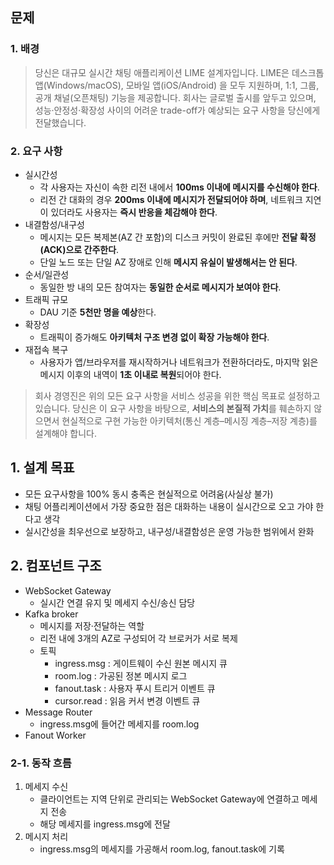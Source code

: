## 문제

### 1. 배경
> 당신은 대규모 실시간 채팅 애플리케이션 LIME 설계자입니다.
LIME은 데스크톱 앱(Windows/macOS), 모바일 앱(iOS/Android) 을 모두 지원하며, 1:1, 그룹, 공개 채널(오픈채팅) 기능을 제공합니다.
회사는 글로벌 출시를 앞두고 있으며, 성능·안정성·확장성 사이의 어려운 trade-off가 예상되는 요구 사항을 당신에게 전달했습니다.

### 2. 요구 사항
- 실시간성
    - 각 사용자는 자신이 속한 리전 내에서 **100ms 이내에 메시지를 수신해야 한다**.
    - 리전 간 대화의 경우 **200ms 이내에 메시지가 전달되어야 하며**, 네트워크 지연이 있더라도 사용자는 **즉시 반응을 체감해야 한다**.
- 내결함성/내구성
    - 메시지는 모든 복제본(AZ 간 포함)의 디스크 커밋이 완료된 후에만 **전달 확정(ACK)으로 간주한다**.
    - 단일 노드 또는 단일 AZ 장애로 인해 **메시지 유실이 발생해서는 안 된다**.
- 순서/일관성
    - 동일한 방 내의 모든 참여자는 **동일한 순서로 메시지가 보여야 한다**.
- 트래픽 규모
    - DAU 기준 **5천만 명을 예상**한다.
- 확장성
    - 트래픽이 증가해도 **아키텍처 구조 변경 없이 확장 가능해야 한다**.
- 재접속 복구
    - 사용자가 앱/브라우저를 재시작하거나 네트워크가 전환하더라도, 마지막 읽은 메시지 이후의 내역이 **1초 이내로 복원**되어야 한다.

> 회사 경영진은 위의 모든 요구 사항을 서비스 성공을 위한 핵심 목표로 설정하고 있습니다.
당신은 이 요구 사항을 바탕으로,
**서비스의 본질적 가치**를 훼손하지 않으면서 현실적으로 구현 가능한 아키텍처(통신 계층–메시징 계층–저장 계층)를 설계해야 합니다.

## 1. 설계 목표
- 모든 요구사항을 100% 동시 충족은 현실적으로 어려움(사실상 불가)
- 채팅 어플리케이션에서 가장 중요한 점은 대화하는 내용이 실시간으로 오고 가야 한다고 생각
- 실시간성을 최우선으로 보장하고, 내구성/내결함성은 운영 가능한 범위에서 완화

## 2. 컴포넌트 구조
- WebSocket Gateway
  - 실시간 연결 유지 및 메세지 수신/송신 담당 
- Kafka broker
  - 메시지를 저장·전달하는 역할
  - 리전 내에 3개의 AZ로 구성되어 각 브로커가 서로 복제
  - 토픽
    - ingress.msg : 게이트웨이 수신 원본 메시지 큐
    - room.log : 가공된 정본 메시지 로그
    - fanout.task : 사용자 푸시 트리거 이벤트 큐
    - cursor.read : 읽음 커서 변경 이벤트 큐
- Message Router
  - ingress.msg에 들어간 메세지를 room.log
- Fanout Worker

### 2-1. 동작 흐름
1. 메세지 수신
   - 클라이언트는 지역 단위로 관리되는 WebSocket Gateway에 연결하고 메세지 전송
   - 해당 메세지를 ingress.msg에 전달
2. 메시지 처리
   - ingress.msg의 메세지를 가공해서 room.log, fanout.task에 기록

   